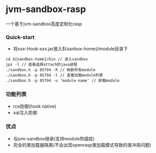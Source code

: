 # jvm-sandbox-rasp
一个基于jvm-sandbox高度定制化rasp
### Quick-start
- 将xxx-Hook-xxx.jar放入${sanbox-home}/module目录下
```shell
cd ${sandbox-home}/bin // 进入sandbox
jps -l // 查看选择attach的java进程
./sandbox.h -p 85794 -R // 刷新所有module
./sandbox.h -p 85794 -l // 查看加载module列表
./sandbox.h -p 85794 -u 'module-name' // 卸载module
```
### 功能列表
- rce防御(hook native)
- sql注入防御
### 优点
- 与jvm-sandbox继承(支持module热插拔)
- 完全的类加载器隔离(不会出现openrasp类加载模式导致的类冲突问题)
